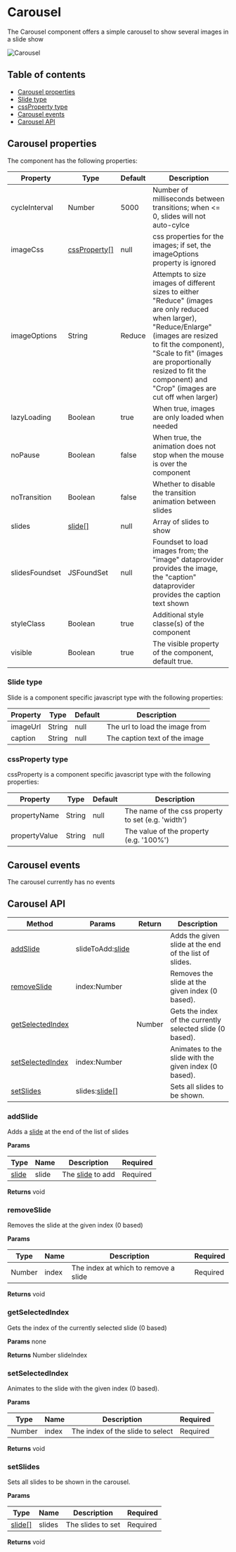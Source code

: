 # Carousel

The Carousel component offers a simple carousel to show several images in a slide show

![Carousel](https://github.com/Servoy/bootstrapextracomponents/wiki/carousel/images/image\_01.png)

## Table of contents

* [Carousel properties](carousel.md#carousel-properties)
* [Slide type](carousel.md#slide-type)
* [cssProperty type](carousel.md#cssproperty-type)
* [Carousel events](carousel.md#carousel-events)
* [Carousel API](carousel.md#carousel-api)

## Carousel properties

The component has the following properties:

| Property       | Type                                            | Default | Description                                                                                                                                                                                                                                                                          |
| -------------- | ----------------------------------------------- | ------- | ------------------------------------------------------------------------------------------------------------------------------------------------------------------------------------------------------------------------------------------------------------------------------------ |
| cycleInterval  | Number                                          | 5000    | Number of milliseconds between transitions; when <= 0, slides will not auto-cylce                                                                                                                                                                                                    |
| imageCss       | [cssProperty\[\]](carousel.md#cssproperty-type) | null    | css properties for the images; if set, the imageOptions property is ignored                                                                                                                                                                                                          |
| imageOptions   | String                                          | Reduce  | Attempts to size images of different sizes to either "Reduce" (images are only reduced when larger), "Reduce/Enlarge" (images are resized to fit the component), "Scale to fit" (images are proportionally resized to fit the component) and "Crop" (images are cut off when larger) |
| lazyLoading    | Boolean                                         | true    | When true, images are only loaded when needed                                                                                                                                                                                                                                        |
| noPause        | Boolean                                         | false   | When true, the animation does not stop when the mouse is over the component                                                                                                                                                                                                          |
| noTransition   | Boolean                                         | false   | Whether to disable the transition animation between slides                                                                                                                                                                                                                           |
| slides         | [slide\[\]](carousel.md#slide-type)             | null    | Array of slides to show                                                                                                                                                                                                                                                              |
| slidesFoundset | JSFoundSet                                      | null    | Foundset to load images from; the "image" dataprovider provides the image, the "caption" dataprovider provides the caption text shown                                                                                                                                                |
| styleClass     | Boolean                                         | true    | Additional style classe(s) of the component                                                                                                                                                                                                                                          |
| visible        | Boolean                                         | true    | The visible property of the component, default true.                                                                                                                                                                                                                                 |

### Slide type

Slide is a component specific javascript type with the following properties:

| Property | Type   | Default | Description                    |
| -------- | ------ | ------- | ------------------------------ |
| imageUrl | String | null    | The url to load the image from |
| caption  | String | null    | The caption text of the image  |

### cssProperty type

cssProperty is a component specific javascript type with the following properties:

| Property      | Type   | Default | Description                                        |
| ------------- | ------ | ------- | -------------------------------------------------- |
| propertyName  | String | null    | The name of the css property to set (e.g. 'width') |
| propertyValue | String | null    | The value of the property (e.g. '100%')            |

## Carousel events

The carousel currently has no events

## Carousel API

| Method                                           | Params                                     | Return | Description                                               |
| ------------------------------------------------ | ------------------------------------------ | ------ | --------------------------------------------------------- |
| [addSlide](carousel.md#addslide)                 | slideToAdd:[slide](carousel.md#slide-type) |        | Adds the given slide at the end of the list of slides.    |
| [removeSlide](carousel.md#removeslide)           | index:Number                               |        | Removes the slide at the given index (0 based).           |
| [getSelectedIndex](carousel.md#getselectedindex) |                                            | Number | Gets the index of the currently selected slide (0 based). |
| [setSelectedIndex](carousel.md#setselectedindex) | index:Number                               |        | Animates to the slide with the given index (0 based).     |
| [setSlides](carousel.md#setslides)               | slides:[slide\[\]](carousel.md#slide-type) |        | Sets all slides to be shown.                              |

### addSlide

Adds a [slide](carousel.md#slide-type) at the end of the list of slides

**Params**

| Type                            | Name  | Description                                | Required |
| ------------------------------- | ----- | ------------------------------------------ | -------- |
| [slide](carousel.md#slide-type) | slide | The [slide](carousel.md#slide-type) to add | Required |

**Returns** void

### removeSlide

Removes the slide at the given index (0 based)

**Params**

| Type   | Name  | Description                          | Required |
| ------ | ----- | ------------------------------------ | -------- |
| Number | index | The index at which to remove a slide | Required |

**Returns** void

### getSelectedIndex

Gets the index of the currently selected slide (0 based)

**Params** none

**Returns** Number slideIndex

### setSelectedIndex

Animates to the slide with the given index (0 based).

**Params**

| Type   | Name  | Description                      | Required |
| ------ | ----- | -------------------------------- | -------- |
| Number | index | The index of the slide to select | Required |

**Returns** void

### setSlides

Sets all slides to be shown in the carousel.

**Params**

| Type                                | Name   | Description       | Required |
| ----------------------------------- | ------ | ----------------- | -------- |
| [slide\[\]](carousel.md#slide-type) | slides | The slides to set | Required |

**Returns** void
